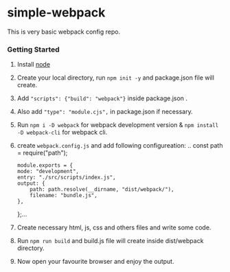 # simple-webpack

This is very basic webpack config repo.

### Getting Started

1.  Install [node](https://nodejs.org/en/download/)
2.  Create your local directory, run `npm init -y` and package.json file will create.
3.  Add `"scripts": {"build": "webpack"}` inside package.json .
4.  Also add `"type": "module.cjs",` in package.json if necessary.
5.  Run `npm i -D webpack` for webpack development version & `npm install -D webpack-cli` for webpack cli.
6.  create `webpack.config.js` and add following configureation:
    ..
    const path = require("path");

        module.exports = {
        mode: "development",
        entry: "./src/scripts/index.js",
        output: {
            path: path.resolve(__dirname, "dist/webpack/"),
            filename: "bundle.js",
        },
    };...

7.  Create necessary html, js, css and others files and write some code.
8.  Run `npm run build` and build.js file will create inside dist/webpack directory.
9.  Now open your favourite browser and enjoy the output.
